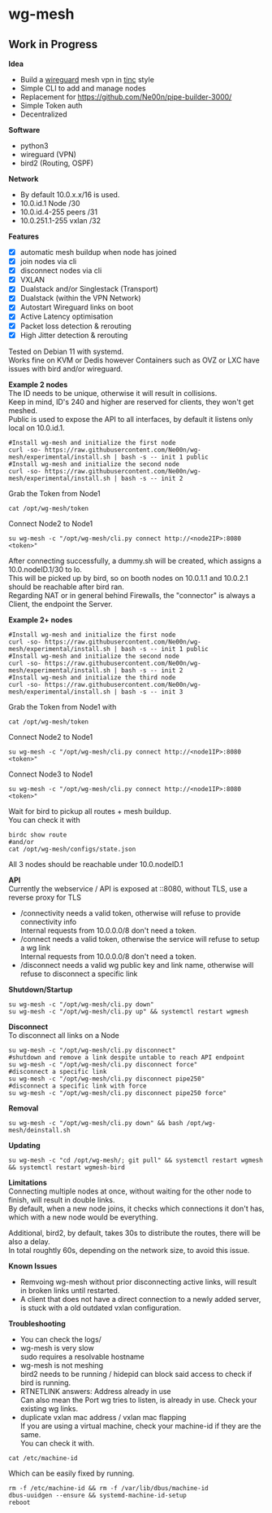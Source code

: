 # wg-mesh
## Work in Progress

**Idea**<br />
- Build a [wireguard](https://www.wireguard.com/) mesh vpn in [tinc](https://www.tinc-vpn.org/) style
- Simple CLI to add and manage nodes
- Replacement for https://github.com/Ne00n/pipe-builder-3000/
- Simple Token auth
- Decentralized

**Software**<br />
- python3
- wireguard (VPN)
- bird2 (Routing, OSPF)

**Network**<br />
- By default 10.0.x.x/16 is used.<br>
- 10.0.id.1 Node /30<br>
- 10.0.id.4-255 peers /31<br>
- 10.0.251.1-255 vxlan /32<br>

**Features**<br>
- [x] automatic mesh buildup when node has joined
- [x] join nodes via cli
- [x] disconnect nodes via cli
- [x] VXLAN
- [x] Dualstack and/or Singlestack (Transport)
- [x] Dualstack (within the VPN Network)
- [x] Autostart Wireguard links on boot
- [x] Active Latency optimisation
- [x] Packet loss detection & rerouting
- [x] High Jitter detection & rerouting
 
Tested on Debian 11 with systemd.<br>
Works fine on KVM or Dedis however Containers such as OVZ or LXC have issues with bird and/or wireguard.<br>

**Example 2 nodes**<br>
The ID needs to be unique, otherwise it will result in collisions.<br>
Keep in mind, ID's 240 and higher are reserved for clients, they won't get meshed.<br>
Public is used to expose the API to all interfaces, by default it listens only local on 10.0.id.1.<br>
```
#Install wg-mesh and initialize the first node
curl -so- https://raw.githubusercontent.com/Ne00n/wg-mesh/experimental/install.sh | bash -s -- init 1 public
#Install wg-mesh and initialize the second node
curl -so- https://raw.githubusercontent.com/Ne00n/wg-mesh/experimental/install.sh | bash -s -- init 2
```
Grab the Token from Node1<br>
```
cat /opt/wg-mesh/token
```
Connect Node2 to Node1
```
su wg-mesh -c "/opt/wg-mesh/cli.py connect http://<node2IP>:8080 <token>"
```
After connecting successfully, a dummy.sh will be created, which assigns a 10.0.nodeID.1/30 to lo.<br>
This will be picked up by bird, so on booth nodes on 10.0.1.1 and 10.0.2.1 should be reachable after bird ran.<br>
Regarding NAT or in general behind Firewalls, the "connector" is always a Client, the endpoint the Server.<br>

**Example 2+ nodes**<br>
```
#Install wg-mesh and initialize the first node
curl -so- https://raw.githubusercontent.com/Ne00n/wg-mesh/experimental/install.sh | bash -s -- init 1 public
#Install wg-mesh and initialize the second node
curl -so- https://raw.githubusercontent.com/Ne00n/wg-mesh/experimental/install.sh | bash -s -- init 2
#Install wg-mesh and initialize the third node
curl -so- https://raw.githubusercontent.com/Ne00n/wg-mesh/experimental/install.sh | bash -s -- init 3
```
Grab the Token from Node1 with
```
cat /opt/wg-mesh/token
```
Connect Node2 to Node1
```
su wg-mesh -c "/opt/wg-mesh/cli.py connect http://<node1IP>:8080 <token>"
```
Connect Node3 to Node1
```
su wg-mesh -c "/opt/wg-mesh/cli.py connect http://<node1IP>:8080 <token>"
```
Wait for bird to pickup all routes + mesh buildup.<br>
You can check it with<br>
```
birdc show route
#and/or
cat /opt/wg-mesh/configs/state.json
```
All 3 nodes should be reachable under 10.0.nodeID.1<br>

**API**<br>
Currently the webservice / API is exposed at ::8080, without TLS, use a reverse proxy for TLS<br>
- /connectivity needs a valid token, otherwise will refuse to provide connectivity info<br>
Internal requests from 10.0.0.0/8 don't need a token.
- /connect needs a valid token, otherwise the service will refuse to setup a wg link<br>
Internal requests from 10.0.0.0/8 don't need a token.
- /disconnect needs a valid wg public key and link name, otherwise will refuse to disconnect a specific link<br>

**Shutdown/Startup**
```
su wg-mesh -c "/opt/wg-mesh/cli.py down"
su wg-mesh -c "/opt/wg-mesh/cli.py up" && systemctl restart wgmesh
```

**Disconnect**<br>
To disconnect all links on a Node
```
su wg-mesh -c "/opt/wg-mesh/cli.py disconnect"
#shutdown and remove a link despite untable to reach API endpoint
su wg-mesh -c "/opt/wg-mesh/cli.py disconnect force"
#disconnect a specific link
su wg-mesh -c "/opt/wg-mesh/cli.py disconnect pipe250"
#disconnect a specific link with force
su wg-mesh -c "/opt/wg-mesh/cli.py disconnect pipe250 force"
```

**Removal**
```
su wg-mesh -c "/opt/wg-mesh/cli.py down" && bash /opt/wg-mesh/deinstall.sh
```

**Updating**
```
su wg-mesh -c "cd /opt/wg-mesh/; git pull" && systemctl restart wgmesh && systemctl restart wgmesh-bird
```
**Limitations**<br>
Connecting multiple nodes at once, without waiting for the other node to finish, will result in double links.<br>
By default, when a new node joins, it checks which connections it don't has, which with a new node would be everything.<br>

Additional, bird2, by default, takes 30s to distribute the routes, there will be also a delay.<br>
In total roughtly 60s, depending on the network size, to avoid this issue.<br>

**Known Issues**<br>
- Remvoing wg-mesh without prior disconnecting active links, will result in broken links until restarted.<br>
- A client that does not have a direct connection to a newly added server, is stuck with a old outdated vxlan configuration.<br> 

**Troubleshooting**
- You can check the logs/<br>
- wg-mesh is very slow<br>
sudo requires a resolvable hostname
- wg-mesh is not meshing<br>
bird2 needs to be running / hidepid can block said access to check if bird is running.<br>
- RTNETLINK answers: Address already in use<br>
Can also mean the Port wg tries to listen, is already in use. Check your existing wg links.<br>
- duplicate vxlan mac address / vxlan mac flapping<br>
If you are using a virtual machine, check your machine-id if they are the same.<br>
You can check it with.<br>
```
cat /etc/machine-id
```
Which can be easily fixed by running.<br>
```
rm -f /etc/machine-id && rm -f /var/lib/dbus/machine-id
dbus-uuidgen --ensure && systemd-machine-id-setup
reboot
```